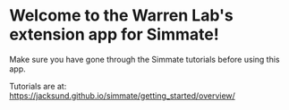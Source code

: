 
# Welcome to the Warren Lab's extension app for Simmate!

Make sure you have gone through the Simmate tutorials before using this app.

Tutorials are at: https://jacksund.github.io/simmate/getting_started/overview/
